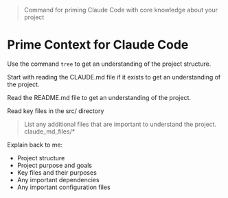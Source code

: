 > Command for priming Claude Code with core knowledge about your project

# Prime Context for Claude Code

Use the command `tree` to get an understanding of the project structure.

Start with reading the CLAUDE.md file if it exists to get an understanding of the project.

Read the README.md file to get an understanding of the project.

Read key files in the src/ directory

> List any additional files that are important to understand the project.
claude_md_files/*

Explain back to me:
- Project structure
- Project purpose and goals
- Key files and their purposes
- Any important dependencies
- Any important configuration files